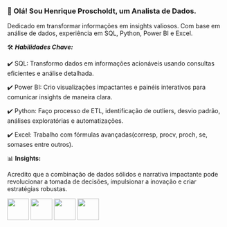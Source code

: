 ### 👋 Olá! Sou Henrique Proscholdt, um Analista de Dados.

Dedicado em transformar informações em insights valiosos. Com base em análise de dados, experiência em SQL, Python, Power BI e Excel.

🛠️ ***Habilidades Chave:***

✔️ SQL: Transformo dados em informações acionáveis usando consultas eficientes e análise detalhada.

✔️ Power BI: Crio visualizações impactantes e painéis interativos para comunicar insights de maneira clara.

✔️ Python: Faço processo de ETL, identificação de outliers, desvio padrão, análises exploratórias e automatizações.

✔️ Excel: Trabalho com fórmulas avançadas(corresp, procv, proch, se, somases entre outros).


📊 **Insights:**

Acredito que a combinação de dados sólidos e narrativa impactante pode revolucionar a tomada de decisões, impulsionar a inovação e criar estratégias robustas.

<div display = "inline">
          <img width='50' height='50' src="https://cdn.jsdelivr.net/gh/devicons/devicon/icons/python/python-original.svg" /> 
          <img width='50' height='50' src="https://cdn.jsdelivr.net/gh/devicons/devicon@latest/icons/microsoftsqlserver/microsoftsqlserver-original-wordmark.svg" />
          <img width='50' height='50' src="https://github.com/proscholdt/Proscholdt/assets/112354406/219e8d14-36e0-4f67-9bc8-5386a67fc0d4" />
          <img width='50' height='50' src="https://github.com/proscholdt/Proscholdt/assets/112354406/73e82a9a-3d6f-412b-b719-7c3b7fdf0092" />
</div>





          
          


